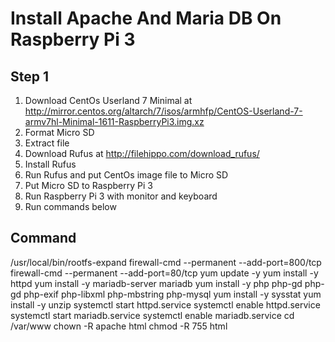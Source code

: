 # Install Apache And Maria DB On Raspberry Pi 3

## Step 1

1. Download CentOs Userland 7 Minimal at http://mirror.centos.org/altarch/7/isos/armhfp/CentOS-Userland-7-armv7hl-Minimal-1611-RaspberryPi3.img.xz
2. Format Micro SD
2. Extract file
3. Download Rufus at http://filehippo.com/download_rufus/
4. Install Rufus
5. Run Rufus and put CentOs image file to Micro SD
6. Put Micro SD to Raspberry Pi 3
7. Run Raspberry Pi 3 with monitor and keyboard
8. Run commands below

## Command

/usr/local/bin/rootfs-expand
firewall-cmd --permanent --add-port=800/tcp
firewall-cmd --permanent --add-port=80/tcp
yum update -y
yum install -y httpd
yum install -y mariadb-server mariadb
yum install -y php php-gd php-gd php-exif php-libxml php-mbstring php-mysql
yum install -y sysstat
yum install -y unzip 
systemctl start httpd.service
systemctl enable httpd.service
systemctl start mariadb.service
systemctl enable mariadb.service
cd /var/www
chown -R apache html
chmod -R 755 html

